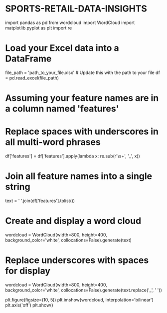 # SPORTS-RETAIL-DATA-INSIGHTS


import pandas as pd
from wordcloud import WordCloud
import matplotlib.pyplot as plt
import re

# Load your Excel data into a DataFrame
file_path = 'path_to_your_file.xlsx'  # Update this with the path to your file
df = pd.read_excel(file_path)

# Assuming your feature names are in a column named 'features'
# Replace spaces with underscores in all multi-word phrases
df['features'] = df['features'].apply(lambda x: re.sub(r'\s+', '_', x))

# Join all feature names into a single string
text = ' '.join(df['features'].tolist())

# Create and display a word cloud
wordcloud = WordCloud(width=800, height=400, background_color='white', collocations=False).generate(text)

# Replace underscores with spaces for display
wordcloud = WordCloud(width=800, height=400, background_color='white', collocations=False).generate(text.replace('_', ' '))

plt.figure(figsize=(10, 5))
plt.imshow(wordcloud, interpolation='bilinear')
plt.axis('off')
plt.show()
